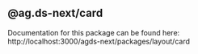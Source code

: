 ## @ag.ds-next/card

Documentation for this package can be found here: http://localhost:3000/agds-next/packages/layout/card
